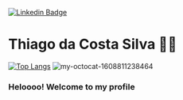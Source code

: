 [![Linkedin Badge](https://img.shields.io/badge/-Thiago%20Costa-324ccc?style=flat-square&logo=Linkedin&logoColor=white&link=https://www.linkedin.com/in/thiago-costa-a7a031123/)](https://www.linkedin.com/in/thiago-costa-a7a031123/)

# Thiago da Costa Silva :man_technologist:


                                        
[![Top Langs](https://github-readme-stats.vercel.app/api/top-langs/?username=Alzurra&layout=compact)](https://github.com/anuraghazra/github-readme-stats) ![my-octocat-1608811238464](https://user-images.githubusercontent.com/64970716/103087705-26ff3500-45c7-11eb-86f8-303b139abe20.png)



 
### Heloooo! Welcome to my profile
